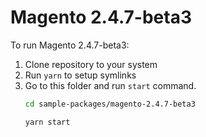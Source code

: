 # Magento 2.4.7-beta3

To run Magento 2.4.7-beta3:

1. Clone repository to your system
2. Run `yarn` to setup symlinks
3. Go to this folder and run `start` command.
    ```bash
    cd sample-packages/magento-2.4.7-beta3

    yarn start
    ```